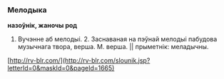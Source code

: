 ### Мелодыка
**назоўнік, жаночы род**

1. Вучэнне аб мелодыі. 2. Заснаваная на пэўнай мелодыі пабудова музычнага твора, верша. М. верша. || прыметнік: меладычны.

<a rel="author">[http://rv-blr.com/](http://rv-blr.com/slounik.jsp?letterId=0&maskId=0&pageId=1665)</a>

